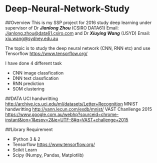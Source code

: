 # Deep-Neural-Network-Study

##Overview
This is my SSP project for 2016 study deep learning under supervisor of Dr ***Jianlong Zhou*** (CSIRO DATA61) Email: Jianlong.zhou@data61.csiro.com and Dr ***Xiuying Wang*** (USYD) Email: xiu.wang@sydney.edu.au

The topic is to study the deep neural network (CNN, RNN etc) and use Tensorflow https://www.tensorflow.org/

I have done 4 different task

* CNN image classfication
* DNN text classfication
* RNN prediction
* SOM clustering

##DATA
UCI handwritting http://archive.ics.uci.edu/ml/datasets/Letter+Recognition
MNIST handwritting http://yann.lecun.com/exdb/mnist/
VAST Chanllenge 2015 https://www.google.com.au/webhp?sourceid=chrome-instant&ion=1&espv=2&ie=UTF-8#q=VAST+challenge+2015

##Library Requirement

* IPython 3 & 2
* Tensorflow https://www.tensorflow.org/
* Scikit Learn 
* Scipy (Numpy, Pandas, Matplotlib)


